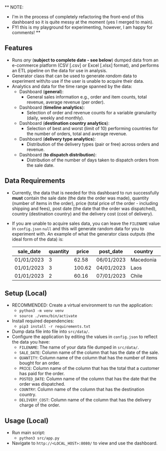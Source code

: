**
NOTE: 
- I'm in the process of completely refactoring the front-end of this dashboard so it is quite messy at the moment (yes I merged to main).
- FYI this is my playground for experimenting, however, I am happy for comments! 
**

## Features
- Runs _any_ (**subject to complete date - see below**) dumped data from an e-commerce platform (CSV [.csv] or Excel [.xlsx] format), and performs an ETL pipeline on the data for use in analysis.
- Generator class that can be used to generate _random_ data to experiment with/to use if the user is unable to acquire their data.
- Analytics and data for the time range spanned by the data:
	- Dashboard (**general**):
		- General sales information  e.g., order and item counts, total revenue, average revenue (per order).
  	- Dashboard (**timeline analytics**):
  		- Selection of order and revenue counts for a variable granularity (daily, weekly and monthly).
  	- Dashboard (**destination country analytics**):
  		- Selection of best and worst (limit of 10) performing countries for the number of orders, total and average revenue.
  	- Dashboard (**delivery type analytics**):
  		- Distribution of the delivery types (pair or free) across orders and revenue.
  	- Dashboard (**to dispatch distribution**):
  		- Distribution of the number of days taken to dispatch orders from the sale date.

## Data Requirements
- Currently, the data that is needed for this dashboard to run successfully **must** contain the sale date (the date the order was made), quantity (number of items in the order), price (total price of the order - including shipping and fees), post date (the date that the order was dispatched), country (destination country) and the delivery cost (cost of delivery).
- If you are unable to acquire sales data, you can leave the <code>FILENAME</code> value in <code>config.json</code> <code>null</code> and this will generate random data for you to experiment with. An example of what the generator class outputs (the ideal form of the data) is:
  
	| sale_date  | quantity | price  | post_date  | country   | delivery_cost |
	|------------|----------|--------|------------|-----------|---------------|
	| 01/01/2023 | 3        | 62.58  | 06/01/2023 | Macedonia | 0             |
	| 01/01/2023 | 3        | 100.62 | 04/01/2023 | Laos      | 20.12         |
	| 01/01/2023 | 2        | 60.16  | 07/01/2023 | Chile     | 12.03         |

## Setup (Local)
- RECOMMENDED: Create a virtual environment to run the application:
	- <code>python3 -m venv venv</code>
	- <code>source ./venv/bin/activate</code>
- Install required dependencies:
	- <code>pip3 install -r requirements.txt</code>
- Dump data file into file into <code>src/data/</code>.
- Configure the application by editing the values in <code>config.json</code> to reflect the data you have:
	- <code>FILENAME</code>: The name of your data file dumped in <code>src/data/</code>.
	- <code>SALE_DATE</code>: Column name of the column that has the date of the sale.
	- <code>QUANTITY</code>: Column name of the column that has the number of items bought for an order.
	- <code>PRICE</code>: Column name of the column that has the total that a customer has paid for the order.
	- <code>POSTED_DATE</code>: Column name of the column that has the date that the order was dispatched.
	- <code>COUNTRY</code>: Column name of the column that has the destination country.
	- <code>DELIVERY_COST</code>: Column name of the column that has the delivery charge of the order.

## Usage (Local)
- Run main script:
	- <code>python3 src/app.py</code>
- Navigate to <code>http://<LOCAL_HOST>:8080/</code> to view and use the dashboard.
